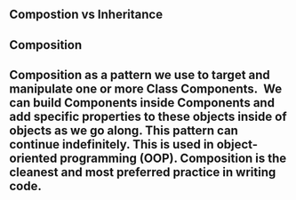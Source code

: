 ## Compostion vs Inheritance

## Composition

## Composition as a pattern we use to target and manipulate one or more Class Components.  We can build Components inside Components and add specific properties to these objects inside of objects as we go along. This pattern can continue indefinitely. This is used in object-oriented programming (OOP). Composition is the cleanest and most preferred practice in writing code.
